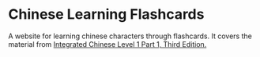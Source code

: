 # Chinese Learning Flashcards

A website for learning chinese characters through flashcards. It covers the material from [Integrated Chinese Level 1 Part 1, Third Edition.](https://www.cheng-tsui.com/browse/textbooks/integrated-chinese-third-edition/integrated-chinese-level-1-part-1-3rd-ed-textbook?id=20469)
